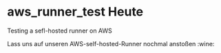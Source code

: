 # aws_runner_test Heute
Testing a sefl-hosted runner on AWS

Lass uns auf unseren AWS-self-hosted-Runner nochmal anstoßen :wine: 
